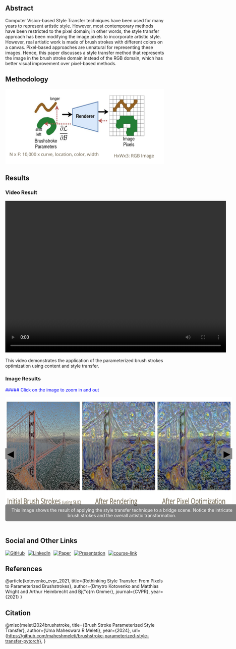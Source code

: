 ## Abstract

Computer Vision-based Style Transfer techniques have been used for many years to represent artistic style. However, most contemporary methods have been restricted to the pixel domain; in other words, the style transfer approach has been modifying the image pixels to incorporate artistic style. However, real artistic work is made of brush strokes with different colors on a canvas. Pixel-based approaches are unnatural for representing these images. Hence, this paper discusses a style transfer method that represents the image in the brush stroke domain instead of the RGB domain, which has better visual improvement over pixel-based methods.

## Methodology

![Methodology](images/Method.png)

## Results

### Video Result

<video width="700" height="480" controls>
  <source src="videos/clemson.mp4" type="video/mp4">
  Your browser does not support the video tag.
</video>

This video demonstrates the application of the parameterized brush strokes optimization using content and style transfer.

### Image Results

<span style="color: blue;">##### Click on the image to zoom in and out</span>

<div id="image-gallery" style="position: relative; width: 720px; height: 360px;">
  <img id="gallery-image" src="images/bridge.png" alt="Result 1" width="720" height="360" style="transition: transform 0.25s ease;">
  <button id="prev-button" style="position: absolute; top: 50%; left: 0; transform: translateY(-50%); background: rgba(128, 128, 128, 0.9); border: none; font-size: 2em; cursor: pointer;">&#9664;</button>
  <button id="next-button" style="position: absolute; top: 50%; right: 0; transform: translateY(-50%); background: rgba(128, 128, 128, 0.9); border: none; font-size: 2em; cursor: pointer;">&#9654;</button>
</div>
<p id="image-description" style="text-align: center; color: white; background: rgba(0, 0, 0, 0.5); padding: 10px; border-radius: 5px; width: 720px; margin: 0 auto; position: relative; top: -20px;">
  This image shows the result of applying the style transfer technique to a bridge scene. Notice the intricate brush strokes and the overall artistic transformation.
</p>

<script>
  const images = [
    { src: 'images/bridge.png', description: 'This image shows the result of applying the style transfer technique to content image - Golden Gate Bridge and Style image Van Gogh\'s Starry Night. Notice the intricate brush strokes and the overall artistic transformation.' },
    { src: 'images/strokes_zoomed.png', description: 'Zoomed in view of brush strokes and texture after pixel optimization' },
    { src: 'images/me.png', description: 'Style transfer applied on human (It\'s me in the photo :) )' },
    { src: 'images/Olive_tree_garden.png', description: 'The style transfer is applied to Olive garden with stylization using the famous The stone Bench in the Garden of Saint-Paul Hospital by Van Gogh' }
  ];

  let currentIndex = 0;

  document.getElementById('prev-button').addEventListener('click', () => {
    currentIndex = (currentIndex > 0) ? currentIndex - 1 : images.length - 1;
    updateGallery();
  });

  document.getElementById('next-button').addEventListener('click', () => {
    currentIndex = (currentIndex < images.length - 1) ? currentIndex + 1 : 0;
    updateGallery();
  });

  document.getElementById('gallery-image').addEventListener('click', () => {
    const img = document.getElementById('gallery-image');
    const prevButton = document.getElementById('prev-button');
    const nextButton = document.getElementById('next-button');
    const caption = document.getElementById('image-description');
    if (img.style.transform === 'scale(1.5)') {
      img.style.transform = 'scale(1)';
      prevButton.style.left = '0';
      nextButton.style.right = '0';
      caption.style.top = '-10px';
    } else {
      img.style.transform = 'scale(1.5)';
      prevButton.style.left = '-30%';
      nextButton.style.right = '-30%';
      caption.style.top = '20px'; // Move the caption down when zoomed
    }
  });

  function updateGallery() {
    const img = document.getElementById('gallery-image');
    const caption = document.getElementById('image-description');
    img.src = images[currentIndex].src;
    img.alt = `Result ${currentIndex + 1}`;
    caption.textContent = images[currentIndex].description;
  }

  // Initialize the gallery with the first image description
  updateGallery();
</script>

## Social and Other Links

<div style="display: flex; gap: 10px;">
  <a href="https://github.com/maheshmeleti/brushstroke-parameterized-style-transfer-pytorch">
    <img src="https://img.shields.io/badge/GitHub-Repository-blue?logo=github" alt="GitHub">
  </a>
  <a href="https://www.linkedin.com/in/mahesh-meleti/">
    <img src="https://img.shields.io/badge/LinkedIn-Profile-blue?logo=linkedin" alt="LinkedIn">
  </a>
  <a href="paper/BrushStroke_StyleTransfer.pdf">
    <img src="https://img.shields.io/badge/Project%20Paper-3a3e51" alt="Paper">
  </a>
  <a href="paper/final_project_presentation.pdf">
    <img src="https://img.shields.io/badge/Course-Presentation-blue" alt="Presentation">
  </a>
  <a href="https://sites.google.com/view/cpsc8810-2024fall/home">
    <img src="https://img.shields.io/badge/Course-page-blue" alt="course-link">
  </a>
</div>

## References

@article{kotovenko_cvpr_2021,
    title={Rethinking Style Transfer: From Pixels to Parameterized Brushstrokes},
    author={Dmytro Kotovenko and Matthias Wright and Arthur Heimbrecht and Bj{\"o}rn Ommer},
    journal={CVPR},
    year={2021}
}

## Citation

@misc{meleti2024brushstroke, title={Brush Stroke Parameterized Style Transfer}, author={Uma Maheswara R Meleti}, year={2024}, url={https://github.com/maheshmeleti/brushstroke-parameterized-style-transfer-pytorch}, }